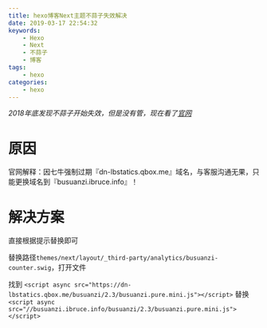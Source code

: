 ```yaml
---
title: hexo博客Next主题不蒜子失效解决
date: 2019-03-17 22:54:32
keywords:
    - Hexo
    - Next
    - 不蒜子
    - 博客
tags:
    - hexo
categories:
    - hexo
---
```


*2018年底发现不蒜子开始失效，但是没有管，现在看了[官网](http://busuanzi.ibruce.info/)*

<!-- more -->

# 原因

官网解释：因七牛强制过期『dn-lbstatics.qbox.me』域名，与客服沟通无果，只能更换域名到『busuanzi.ibruce.info』！

# 解决方案

直接根据提示替换即可

替换路径`themes/next/layout/_third-party/analytics/busuanzi-counter.swig`，打开文件

找到
`<script async src="https://dn-lbstatics.qbox.me/busuanzi/2.3/busuanzi.pure.mini.js"></script>`
替换
`<script async src="//busuanzi.ibruce.info/busuanzi/2.3/busuanzi.pure.mini.js"></script>`
